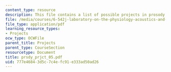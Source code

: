 ```yaml
---
content_type: resource
description: This file contains a list of possible projects in prosody.
file: /media/courses/6-542j-laboratory-on-the-physiology-acoustics-and-perception-of-speech-fall-2005/777e46843d5c7c4efc91e333ad50ad26_prsdy_prjct_05.pdf
file_type: application/pdf
learning_resource_types:
- Projects
ocw_type: OCWFile
parent_title: Projects
parent_type: CourseSection
resourcetype: Document
title: prsdy_prjct_05.pdf
uid: 777e4684-3d5c-7c4e-fc91-e333ad50ad26
---
```

